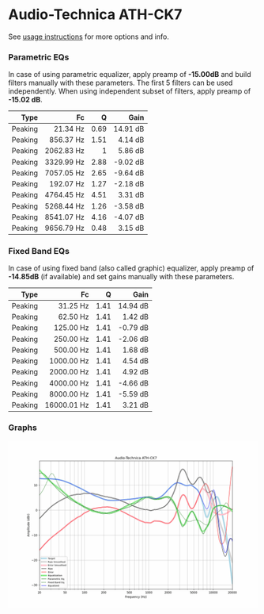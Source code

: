 # Audio-Technica ATH-CK7
See [usage instructions](https://github.com/jaakkopasanen/AutoEq#usage) for more options and info.

### Parametric EQs
In case of using parametric equalizer, apply preamp of **-15.00dB** and build filters manually
with these parameters. The first 5 filters can be used independently.
When using independent subset of filters, apply preamp of **-15.02 dB**.

| Type    | Fc         |    Q | Gain     |
|--------:|-----------:|-----:|---------:|
| Peaking | 21.34 Hz   | 0.69 | 14.91 dB |
| Peaking | 856.37 Hz  | 1.51 | 4.14 dB  |
| Peaking | 2062.83 Hz | 1    | 5.86 dB  |
| Peaking | 3329.99 Hz | 2.88 | -9.02 dB |
| Peaking | 7057.05 Hz | 2.65 | -9.64 dB |
| Peaking | 192.07 Hz  | 1.27 | -2.18 dB |
| Peaking | 4764.45 Hz | 4.51 | 3.31 dB  |
| Peaking | 5268.44 Hz | 1.26 | -3.58 dB |
| Peaking | 8541.07 Hz | 4.16 | -4.07 dB |
| Peaking | 9656.79 Hz | 0.48 | 3.15 dB  |

### Fixed Band EQs
In case of using fixed band (also called graphic) equalizer, apply preamp of **-14.85dB**
(if available) and set gains manually with these parameters.

| Type    | Fc          |    Q | Gain     |
|--------:|------------:|-----:|---------:|
| Peaking | 31.25 Hz    | 1.41 | 14.94 dB |
| Peaking | 62.50 Hz    | 1.41 | 1.42 dB  |
| Peaking | 125.00 Hz   | 1.41 | -0.79 dB |
| Peaking | 250.00 Hz   | 1.41 | -2.06 dB |
| Peaking | 500.00 Hz   | 1.41 | 1.68 dB  |
| Peaking | 1000.00 Hz  | 1.41 | 4.54 dB  |
| Peaking | 2000.00 Hz  | 1.41 | 4.92 dB  |
| Peaking | 4000.00 Hz  | 1.41 | -4.66 dB |
| Peaking | 8000.00 Hz  | 1.41 | -5.59 dB |
| Peaking | 16000.01 Hz | 1.41 | 3.21 dB  |

### Graphs
![](./Audio-Technica%20ATH-CK7.png)